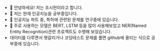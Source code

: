 - 👋 안녕하세요! 저는 조시헌이라고 합니다.
- 👀 저는 현재 인공지능을 공부중입니다.
- 🌱 인공지능 파트 중, 특허에 관련된 문제를 연구중에 있습니다.
- 💞️ 주로 사용하는 모델은 BERT, LSTM 등을 많이 사용해보았고 NER(Named Entity Recognition)관련 프로젝트도 수행해 보았습니다.
- 데이터를 다루면서 햇갈리거나 코딩테스트 문제를 풀면 github에 올리는 식으로 공부중에 있습니다.


<!---
joesiheon496/joesiheon496 is a ✨ special ✨ repository because its `README.md` (this file) appears on your GitHub profile.
You can click the Preview link to take a look at your changes.
--->
